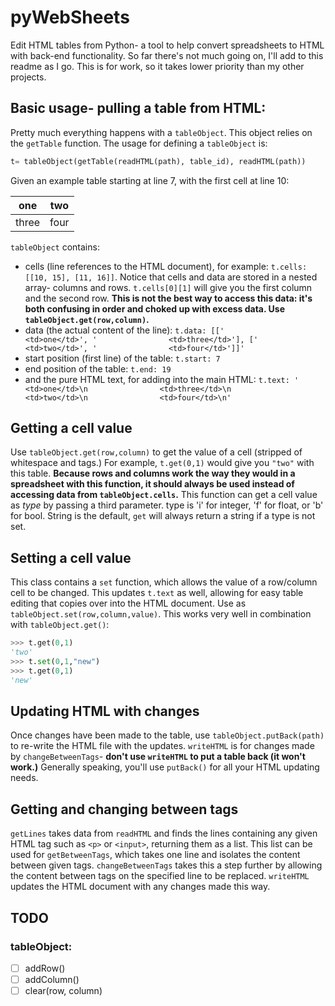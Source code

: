 # pyWebSheets
 Edit HTML tables from Python- a tool to help convert spreadsheets to HTML with back-end functionality. So far there's not much going on, I'll add to this readme as I go. This is for work, so it takes lower priority than my other projects. 
 
 ## Basic usage- pulling a table from HTML:
 Pretty much everything happens with a `tableObject`. This object relies on the `getTable` function. The usage for defining a `tableObject` is:
```python
t= tableObject(getTable(readHTML(path), table_id), readHTML(path))
```
Given an example table starting at line 7, with the first cell at line 10:

one | two
-----|----
three | four

`tableObject` contains:
* cells (line references to the HTML document), for example:
`t.cells: [[10, 15], [11, 16]]`.
Notice that cells and data are stored in a nested array- columns and rows. `t.cells[0][1]` will give you the first column and the second row. **This is not the best way to access this data: it's both confusing in order and choked up with excess data. Use `tableObject.get(row,column)`.**
* data (the actual content of the line):
`t.data: [['                <td>one</td>', '                <td>three</td>'], ['                <td>two</td>', '                <td>four</td>']]'`
* start position (first line) of the table:
`t.start: 7`
* end position of the table:
`t.end: 19`
* and the pure HTML text, for adding into the main HTML: `t.text: '                <td>one</td>\n                <td>three</td>\n                <td>two</td>\n                <td>four</td>\n'`

## Getting a cell value
Use `tableObject.get(row,column)` to get the value of a cell (stripped of whitespace and tags.) For example, `t.get(0,1)` would give you `"two"` with this table. **Because rows and columns work the way they would in a spreadsheet with this function, it should always be used instead of accessing data from `tableObject.cells`.** This function can get a cell value as *type* by passing a third parameter. type is 'i' for integer, 'f' for float, or 'b' for bool. String is the default, `get` will always return a string if a type is not set. 

## Setting a cell value
This class  contains a `set` function, which allows the value of a row/column cell to be changed. This updates `t.text` as well, allowing for easy table editing that copies over into the HTML document. Use as `tableObject.set(row,column,value)`. This works very well in combination with `tableObject.get()`:
```python
>>> t.get(0,1)
'two'
>>> t.set(0,1,"new")
>>> t.get(0,1)
'new'
```
## Updating HTML with changes
Once changes have been made to the table, use `tableObject.putBack(path)` to re-write the HTML file with the updates. `writeHTML` is for changes made by `changeBetweenTags`- **don't use `writeHTML` to put a table back (it won't work.)** Generally speaking, you'll use `putBack()` for all your HTML updating needs.

## Getting and changing between tags
`getLines` takes data from `readHTML` and finds the lines containing any given HTML tag such as `<p>` or `<input>`, returning them as a list. This list can be used for `getBetweenTags`, which takes one line and isolates the content between given tags. `changeBetweenTags` takes this a step further by allowing the content between tags on the specified line to be replaced. `writeHTML` updates the HTML document with any changes made this way. 
## TODO
### tableObject:
- [ ] addRow()
- [ ] addColumn()
- [ ] clear(row, column)
